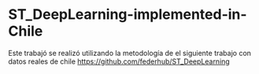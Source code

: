 # ST_DeepLearning-implemented-in-Chile
Este trabajó se realizó utilizando la metodología de el siguiente trabajo con datos reales de chile https://github.com/federhub/ST_DeepLearning
